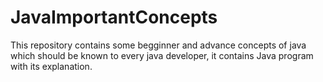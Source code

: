 # JavaImportantConcepts
This repository contains some begginner and advance concepts of java which should be known to every java developer, it contains Java program with its explanation.
